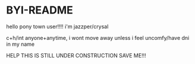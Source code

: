 # BYI-README
hello pony town user!!!! i'm jazzper/crysal

c+h/int anyone+anytime, i wont move away unless i feel uncomfy/have dni in my name

HELP THIS IS STILL UNDER CONSTRUCTION SAVE ME!!!
